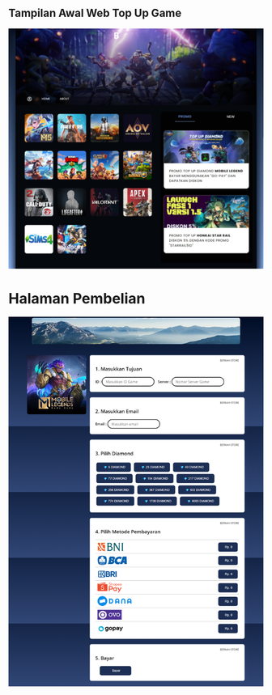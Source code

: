 ## Tampilan Awal Web Top Up Game
![alt text](https://github.com/alannn1/web-topupgame/blob/main/Top-Up%20Game%20Online.png?raw=true)
# Halaman Pembelian
![alt text](https://github.com/alannn1/web-topupgame/blob/main/Document.png?raw=true)
